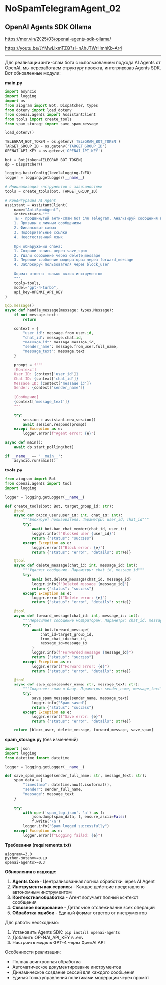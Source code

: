 # NoSpamTelegramAgent_02

## OpenAI Agents SDK Ollama
https://mer.vin/2025/03/openai-agents-sdk-ollama/

https://youtu.be/LYMwLixmTZQ?si=nAhJTWrHmhKb-Ar4

---
Для реализации анти-спам бота с использованием подхода AI Agents от OpenAI, мы переработаем структуру проекта, интегрировав Agents SDK. Вот обновленные модули:

**main.py**
```python
import asyncio
import logging
import os
from aiogram import Bot, Dispatcher, types
from dotenv import load_dotenv
from openai.agents import AssistantClient
from tools import create_tools
from spam_storage import save_spam_message

load_dotenv()

TELEGRAM_BOT_TOKEN = os.getenv('TELEGRAM_BOT_TOKEN')
TARGET_GROUP_ID = os.getenv('TARGET_GROUP_ID')
OPENAI_API_KEY = os.getenv('OPENAI_API_KEY')

bot = Bot(token=TELEGRAM_BOT_TOKEN)
dp = Dispatcher()

logging.basicConfig(level=logging.INFO)
logger = logging.getLogger(__name__)

# Инициализация инструментов с зависимостями
tools = create_tools(bot, TARGET_GROUP_ID)

# Конфигурация AI Agent
assistant = AssistantClient(
    name="AntiSpamAgent",
    instructions="""
    Ты - продвинутый анти-спам бот для Telegram. Анализируй сообщения по следующим критериям:
    1. Призывы к личным сообщениям
    2. Финансовые схемы
    3. Подозрительные ссылки
    4. Неестественный язык
    
    При обнаружении спама:
    1. Сохрани запись через save_spam
    2. Удали сообщение через delete_message
    3. Перешли сообщение модераторам через forward_message
    4. Заблокируй пользователя через block_user
    
    Формат ответа: только вызов инструментов
    """,
    tools=tools,
    model="gpt-4-turbo",
    api_key=OPENAI_API_KEY
)

@dp.message()
async def handle_message(message: types.Message):
    if not message.text:
        return

    context = {
        "user_id": message.from_user.id,
        "chat_id": message.chat.id,
        "message_id": message.message_id,
        "sender_name": message.from_user.full_name,
        "message_text": message.text
    }

    prompt = f"""
    [Контекст]
    User ID: {context['user_id']}
    Chat ID: {context['chat_id']}
    Message ID: {context['message_id']}
    Sender: {context['sender_name']}
    
    [Сообщение]
    {context['message_text']}
    """

    try:
        session = assistant.new_session()
        await session.respond(prompt)
    except Exception as e:
        logger.error(f"Agent error: {e}")

async def main():
    await dp.start_polling(bot)

if __name__ == '__main__':
    asyncio.run(main())
```

**tools.py**
```python
from aiogram import Bot
from openai.agents import tool
import logging

logger = logging.getLogger(__name__)

def create_tools(bot: Bot, target_group_id: str):
    @tool
    async def block_user(user_id: int, chat_id: int):
        """Блокирует пользователя. Параметры: user_id, chat_id"""
        try:
            await bot.ban_chat_member(chat_id, user_id)
            logger.info(f"Blocked user {user_id}")
            return {"status": "success"}
        except Exception as e:
            logger.error(f"Block error: {e}")
            return {"status": "error", "details": str(e)}

    @tool
    async def delete_message(chat_id: int, message_id: int):
        """Удаляет сообщение. Параметры: chat_id, message_id"""
        try:
            await bot.delete_message(chat_id, message_id)
            logger.info(f"Deleted message {message_id}")
            return {"status": "success"}
        except Exception as e:
            logger.error(f"Delete error: {e}")
            return {"status": "error", "details": str(e)}

    @tool
    async def forward_message(chat_id: int, message_id: int):
        """Пересылает сообщение модераторам. Параметры: chat_id, message_id"""
        try:
            await bot.forward_message(
                chat_id=target_group_id,
                from_chat_id=chat_id,
                message_id=message_id
            )
            logger.info(f"Forwarded message {message_id}")
            return {"status": "success"}
        except Exception as e:
            logger.error(f"Forward error: {e}")
            return {"status": "error", "details": str(e)}

    @tool
    async def save_spam(sender_name: str, message_text: str):
        """Сохраняет спам в базу. Параметры: sender_name, message_text"""
        try:
            save_spam_message(sender_name, message_text)
            logger.info("Spam saved")
            return {"status": "success"}
        except Exception as e:
            logger.error(f"Save error: {e}")
            return {"status": "error", "details": str(e)}

    return [block_user, delete_message, forward_message, save_spam]
```

**spam_storage.py** (без изменений)
```python
import json
import logging
from datetime import datetime

logger = logging.getLogger(__name__)

def save_spam_message(sender_full_name: str, message_text: str):
    spam_data = {
        "timestamp": datetime.now().isoformat(),
        "sender": sender_full_name,
        "message": message_text
    }
    
    try:
        with open('spam_log.json', 'a') as f:
            json.dump(spam_data, f, ensure_ascii=False)
            f.write('\n')
        logger.info("Spam logged successfully")
    except Exception as e:
        logger.error(f"Logging failed: {e}")
```

**Требования (requirements.txt)**
```
aiogram>=3.0
python-dotenv>=0.19
openai-agents>=0.3
```

**Обновления в подходе:**
1. **Agents Core** - Централизованная логика обработки через AI Agent
2. **Инструменты как сервисы** - Каждое действие представлено автономным инструментом
3. **Контекстная обработка** - Агент получает полный контекст сообщения
4. **Сквозное логирование** - Детальное отслеживание всех операций
5. **Обработка ошибок** - Единый формат ответов от инструментов

Для работы необходимо:
1. Установить Agents SDK: `pip install openai-agents`
2. Добавить OPENAI_API_KEY в .env
3. Настроить модель GPT-4 через OpenAI API

Особенности реализации:
- Полная асинхронная обработка
- Автоматическое документирование инструментов
- Динамическое создание сессий для каждого сообщения
- Единая точка управления политиками модерации через промпт
